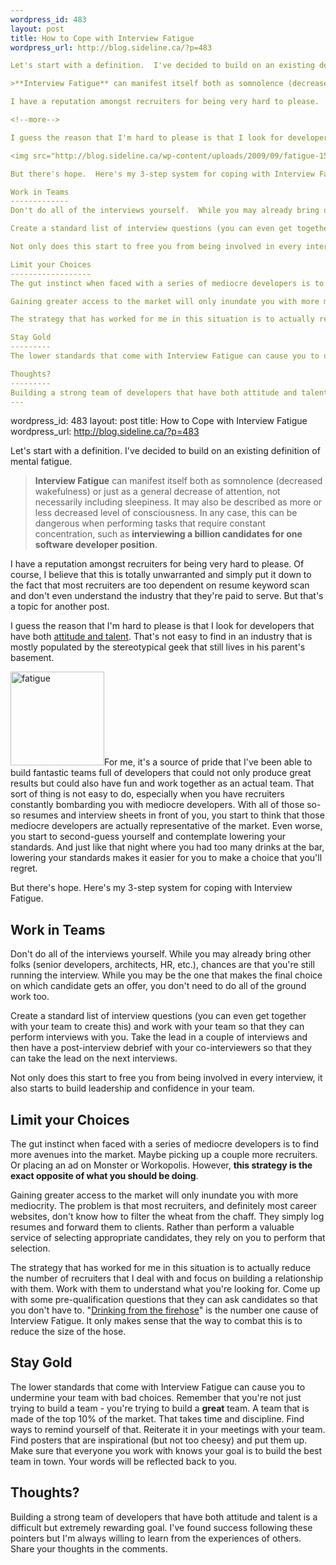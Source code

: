 ```yaml
--- 
wordpress_id: 483
layout: post
title: How to Cope with Interview Fatigue
wordpress_url: http://blog.sideline.ca/?p=483

Let's start with a definition.  I've decided to build on an existing definition of mental fatigue.

>**Interview Fatigue** can manifest itself both as somnolence (decreased wakefulness) or just as a general decrease of attention, not necessarily including sleepiness. It may also be described as more or less decreased level of consciousness. In any case, this can be dangerous when performing tasks that require constant concentration, such as **interviewing a billion candidates for one software developer position**. 

I have a reputation amongst recruiters for being very hard to please.  Of course, I believe that this is totally unwarranted and simply put it down to the fact that most recruiters are too dependent on resume keyword scan and don't even understand the industry that they're paid to serve.  But that's a topic for another post.

<!--more-->

I guess the reason that I'm hard to please is that I look for developers that have both [attitude and talent](http://blog.sideline.ca/2009/09/12/attitude-beats-talent/).  That's not easy to find in an industry that is mostly populated by the stereotypical geek that still lives in his parent's basement.

<img src="http://blog.sideline.ca/wp-content/uploads/2009/09/fatigue-150x150.jpg" alt="fatigue" title="fatigue" width="150" height="150" class="right" />For me, it's a source of pride that I've been able to build fantastic teams full of developers that could not only produce great results but could also have fun and work together as an actual team.  That sort of thing is not easy to do, especially when you have recruiters constantly bombarding you with mediocre developers.  With all of those so-so resumes and interview sheets in front of you, you start to think that those mediocre developers are actually representative of the market.  Even worse, you start to second-guess yourself and contemplate lowering your standards.  And just like that night where you had too many drinks at the bar, lowering your standards makes it easier for you to make a choice that you'll regret.

But there's hope.  Here's my 3-step system for coping with Interview Fatigue.

Work in Teams
-------------
Don't do all of the interviews yourself.  While you may already bring other folks (senior developers, architects, HR, etc.), chances are that you're still running the interview.  While you may be the one that makes the final choice on which candidate gets an offer, you don't need to do all of the ground work too.  

Create a standard list of interview questions (you can even get together with your team to create this) and work with your team so that they can perform interviews with you.  Take the lead in a couple of interviews and then have a post-interview debrief with your co-interviewers so that they can take the lead on the next interviews.

Not only does this start to free you from being involved in every interview, it also starts to build leadership and confidence in your team.

Limit your Choices
------------------
The gut instinct when faced with a series of mediocre developers is to find more avenues into the market.  Maybe picking up a couple more recruiters.  Or placing an ad on Monster or Workopolis.  However, **this strategy is the exact opposite of what you should be doing**.

Gaining greater access to the market will only inundate you with more mediocrity.  The problem is that most recruiters, and definitely most career websites, don't know how to filter the wheat from the chaff.  They simply log resumes and forward them to clients.  Rather than perform a valuable service of selecting appropriate candidates, they rely on you to perform that selection.

The strategy that has worked for me in this situation is to actually reduce the number of recruiters that I deal with and focus on building a relationship with them.  Work with them to understand what you're looking for.  Come up with some pre-qualification questions that they can ask candidates so that you don't have to.  "[Drinking from the firehose](http://www.urbandictionary.com/define.php?term=drinking%20from%20the%20firehose)" is the number one cause of Interview Fatigue.  It only makes sense that the way to combat this is to reduce the size of the hose.

Stay Gold
---------
The lower standards that come with Interview Fatigue can cause you to undermine your team with bad choices.  Remember that you're not just trying to build a team - you're trying to build a **great** team.  A team that is made of the top 10% of the market.  That takes time and discipline.  Find ways to remind yourself of that.  Reiterate it in your meetings with your team.  Find posters that are inspirational (but not too cheesy) and put them up.  Make sure that everyone you work with knows your goal is to build the best team in town.  Your words will be reflected back to you.

Thoughts?
---------
Building a strong team of developers that have both attitude and talent is a difficult but extremely rewarding goal.  I've found success following these pointers but I'm always willing to learn from the experiences of others.  Share your thoughts in the comments.
--- 
```

wordpress_id: 483
layout: post
title: How to Cope with Interview Fatigue
wordpress_url: http://blog.sideline.ca/?p=483

Let's start with a definition.  I've decided to build on an existing definition of mental fatigue.

>**Interview Fatigue** can manifest itself both as somnolence (decreased wakefulness) or just as a general decrease of attention, not necessarily including sleepiness. It may also be described as more or less decreased level of consciousness. In any case, this can be dangerous when performing tasks that require constant concentration, such as **interviewing a billion candidates for one software developer position**. 

I have a reputation amongst recruiters for being very hard to please.  Of course, I believe that this is totally unwarranted and simply put it down to the fact that most recruiters are too dependent on resume keyword scan and don't even understand the industry that they're paid to serve.  But that's a topic for another post.

<!--more-->

I guess the reason that I'm hard to please is that I look for developers that have both [attitude and talent](http://blog.sideline.ca/2009/09/12/attitude-beats-talent/).  That's not easy to find in an industry that is mostly populated by the stereotypical geek that still lives in his parent's basement.

<img src="http://blog.sideline.ca/wp-content/uploads/2009/09/fatigue-150x150.jpg" alt="fatigue" title="fatigue" width="150" height="150" class="right" />For me, it's a source of pride that I've been able to build fantastic teams full of developers that could not only produce great results but could also have fun and work together as an actual team.  That sort of thing is not easy to do, especially when you have recruiters constantly bombarding you with mediocre developers.  With all of those so-so resumes and interview sheets in front of you, you start to think that those mediocre developers are actually representative of the market.  Even worse, you start to second-guess yourself and contemplate lowering your standards.  And just like that night where you had too many drinks at the bar, lowering your standards makes it easier for you to make a choice that you'll regret.

But there's hope.  Here's my 3-step system for coping with Interview Fatigue.

Work in Teams
-------------
Don't do all of the interviews yourself.  While you may already bring other folks (senior developers, architects, HR, etc.), chances are that you're still running the interview.  While you may be the one that makes the final choice on which candidate gets an offer, you don't need to do all of the ground work too.  

Create a standard list of interview questions (you can even get together with your team to create this) and work with your team so that they can perform interviews with you.  Take the lead in a couple of interviews and then have a post-interview debrief with your co-interviewers so that they can take the lead on the next interviews.

Not only does this start to free you from being involved in every interview, it also starts to build leadership and confidence in your team.

Limit your Choices
------------------
The gut instinct when faced with a series of mediocre developers is to find more avenues into the market.  Maybe picking up a couple more recruiters.  Or placing an ad on Monster or Workopolis.  However, **this strategy is the exact opposite of what you should be doing**.

Gaining greater access to the market will only inundate you with more mediocrity.  The problem is that most recruiters, and definitely most career websites, don't know how to filter the wheat from the chaff.  They simply log resumes and forward them to clients.  Rather than perform a valuable service of selecting appropriate candidates, they rely on you to perform that selection.

The strategy that has worked for me in this situation is to actually reduce the number of recruiters that I deal with and focus on building a relationship with them.  Work with them to understand what you're looking for.  Come up with some pre-qualification questions that they can ask candidates so that you don't have to.  "[Drinking from the firehose](http://www.urbandictionary.com/define.php?term=drinking%20from%20the%20firehose)" is the number one cause of Interview Fatigue.  It only makes sense that the way to combat this is to reduce the size of the hose.

Stay Gold
---------
The lower standards that come with Interview Fatigue can cause you to undermine your team with bad choices.  Remember that you're not just trying to build a team - you're trying to build a **great** team.  A team that is made of the top 10% of the market.  That takes time and discipline.  Find ways to remind yourself of that.  Reiterate it in your meetings with your team.  Find posters that are inspirational (but not too cheesy) and put them up.  Make sure that everyone you work with knows your goal is to build the best team in town.  Your words will be reflected back to you.

Thoughts?
---------
Building a strong team of developers that have both attitude and talent is a difficult but extremely rewarding goal.  I've found success following these pointers but I'm always willing to learn from the experiences of others.  Share your thoughts in the comments.
